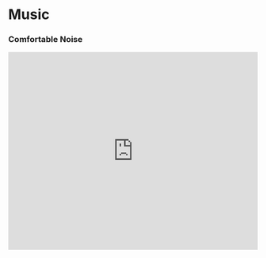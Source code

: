 # Music

### Comfortable Noise

<iframe id="sc-widget" src="https://w.soundcloud.com/player/?url=https://api.soundcloud.com/users/1025514118" width="100%" height="400px" scrolling="yes" frameborder="no"></iframe>
<script src="https://w.soundcloud.com/player/api.js" type="text/javascript"></script>
<script type="text/javascript">
  (function(){
    var widgetIframe = document.getElementById('sc-widget'),
        widget       = SC.Widget(widgetIframe);

    widget.bind(SC.Widget.Events.READY, function() {
      widget.bind(SC.Widget.Events.PLAY, function() {
        // get information about currently playing sound
        widget.getCurrentSound(function(currentSound) {
          console.log('sound ' + currentSound.get('') + 'began to play');
        });
      });
      // get current level of volume
      widget.getVolume(function(volume) {
        console.log('current volume value is ' + volume);
      });
      // set new volume level
      widget.setVolume(50);
      // get the value of the current position
    });

  }());
</script>
[^1]: Sorry for Light Mode!
[^2]: BandCamp Coming Soon!
